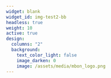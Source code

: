 ```yaml
---
widget: blank
widget_id: img-test2-bb
headless: true
weight: 10
active: true
design:
  columns: "2"
  background:
    text_color_light: false
    image_darken: 0
    image: /assets/media/mbon_logo.png
---
```

